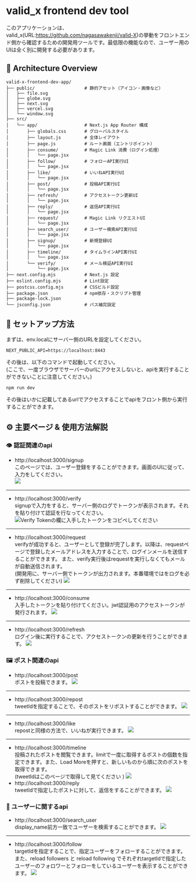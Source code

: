 # valid_x frontend dev tool
このアプリケーションは、valid_x(URL:https://github.com/nagasawakenji/valid-X)の挙動をフロントエンド側から確認するための開発用ツールです。最低限の機能なので、ユーザー用のUIは全く別に開発する必要があります。


## 🧩 Architecture Overview
```
valid-x-frontend-dev-app/
├── public/                   # 静的アセット（アイコン・画像など）
│   ├── file.svg
│   ├── globe.svg
│   ├── next.svg
│   ├── vercel.svg
│   └── window.svg
├── src/
│   └── app/                  # Next.js App Router 構成
│       ├── globals.css       # グローバルスタイル
│       ├── layout.js         # 全体レイアウト
│       ├── page.js           # ルート画面（エントリポイント）
│       ├── consume/          # Magic Link 消費（ログイン処理）
│       │   └── page.jsx
│       ├── follow/           # フォローAPI実行UI
│       │   └── page.jsx
│       ├── like/             # いいねAPI実行UI
│       │   └── page.jsx
│       ├── post/             # 投稿API実行UI
│       │   └── page.jsx
│       ├── refresh/          # アクセストークン更新UI
│       │   └── page.jsx
│       ├── reply/            # 返信API実行UI
│       │   └── page.jsx
│       ├── request/          # Magic Link リクエストUI
│       │   └── page.jsx
│       ├── search_user/      # ユーザー検索API実行UI
│       │   └── page.jsx
│       ├── signup/           # 新規登録UI
│       │   └── page.jsx
│       ├── timeline/         # タイムラインAPI実行UI
│       │   └── page.jsx
│       └── verify/           # メール検証API実行UI
│           └── page.jsx
├── next.config.mjs           # Next.js 設定
├── eslint.config.mjs         # Lint設定
├── postcss.config.mjs        # CSSビルド設定
├── package.json              # npm依存・スクリプト管理
├── package-lock.json
└── jsconfig.json             # パス補完設定
```


## 🪫 セットアップ方法

まずは、env.localにサーバー側のURLを設定してください。
```
NEXT_PUBLIC_API=https://localhost:8443
```

その後は、以下のコマンドで起動してください。  
(ここで、一度ブラウザでサーバーのurlにアクセスしないと、apiを実行することができないことに注意してください。)

```bash
npm run dev
```

その後はいかに記載してあるurlでアクセスすることでapiをフロント側から実行することができます。

## ⚙️ 主要ページ & 使用方法解説

### 👁️ 認証関連のapi

- http://localhost:3000/signup  
このページでは、ユーザー登録をすることができます。画面のUIに従って、入力をしてください。  
![](https://github.com/user-attachments/assets/0e4620bf-f3d4-480c-925a-26864a494035)

---
- http://localhost:3000/verify  
signupで入力をすると、サーバー側のログでトークンが表示されます。それを貼り付けて認証を行なってください。  
![Verify Tokenの欄に入手したトークンをコピペしてください](https://github.com/user-attachments/assets/16e322dc-0994-4f4a-b46b-84b08d61e495)

___
- http://localhost:3000/request  
verifyが成功すると、ユーザーとして登録が完了します。以降は、requestページで登録したメールアドレスを入力することで、ログインメールを送信することができます。
また、verify実行後はrequestを実行しなくてもメールが自動送信されます。    
(開発用に、サーバー側でトークンが出力されます。本番環境ではをログを必ず削除してください)
![](https://github.com/user-attachments/assets/cc844484-2f54-4a7d-a609-3f8439a79863)
___
- http://localhost:3000/consume  
入手したトークンを貼り付けてください。jwt認証用のアクセストークンが発行されます。
![](https://github.com/user-attachments/assets/eebf6774-26ce-4487-945a-c36eab3bff58)
___
- http://localhost:3000/refresh  
ログイン後に実行することで、アクセストークンの更新を行うことができます。
![](https://github.com/user-attachments/assets/2ccafbf9-65d0-4591-a28c-0d27fde14796)

### 🖼️ ポスト関連のapi

- http://localhost:3000/post  
ポストを投稿できます。
![](https://github.com/user-attachments/assets/9042cfee-8067-436e-a653-a14c2e672e6a)
___
- http://localhost:3000/repost  
tweetIdを指定することで、そのポストをリポストすることができます。
![](https://github.com/user-attachments/assets/d8ac95a3-801a-49cc-bed8-20e3ac108f15)
___
- http://localhost:3000/like  
repostと同様の方法で、いいねが実行できます。
![](https://github.com/user-attachments/assets/5541521f-01e3-474f-b553-206bb1550a1d)
___
- http://localhost:3000/timeline  
投稿されたポストを閲覧できます。limitで一度に取得するポストの個数を指定できます。また、Load Moreを押すと、新しいものから順に次のポストを取得できます。  
(tweetIdはこのページで取得して見てください
)
![](https://github.com/user-attachments/assets/2c92c3c8-e84e-42a1-a3e7-ed858648d3c8)
- http://localhost:3000/reply  
tweetIdで指定したポストに対して、返信をすることができます。
![](https://github.com/user-attachments/assets/ac5b9429-6d9c-461d-9a91-318d07ed41af)

### 🤝 ユーザーに関するapi
- http://localhost:3000/search_user  
display_name前方一致でユーザーを検索することができます。
![](https://github.com/user-attachments/assets/dad970e4-abf1-4304-a19c-ef9ddea6ec7d)
___
- http://localhost:3000/follow  
targetIdを指定することで、指定ユーザーをフォローすることができます。  
また、reload followers と reload following でそれぞれtargetIdで指定したユーザーのフォロワーとフォローをしているユーザーを表示することができます。
![](https://github.com/user-attachments/assets/08a7fea5-10cd-4925-9e3f-0ba0fc4d7615)